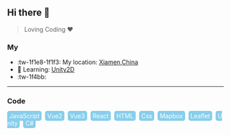## Hi there 👋
> Loving Coding ❤

<!--
**Stew0316/Stew0316** is a ✨ _special_ ✨ repository because its `README.md` (this file) appears on your GitHub profile.

Here are some ideas to get you started:

- 🔭 I’m currently working on ...
- 🌱 I’m currently learning ...
- 👯 I’m looking to collaborate on ...
- 🤔 I’m looking for help with ...
- 💬 Ask me about ...
- 📫 How to reach me: ...
- 😄 Pronouns: ...
- ⚡ Fun fact: ...
-->
### My
- :tw-1f1e8-1f1f3: My location: [Xiamen,China](https://maps.app.goo.gl/xVGLVgiedMXWrWz89)
- 🌱 Learning: [Unity2D](https://docs.unity3d.com/cn/2022.3/Manual/Unity2D.html)
-  :tw-1f4bb: 
***
### Code
<span style="color: #fff;background: skyblue;border-radius: 5px;padding: 3px 5px;margin-right: 8px;">JavaScript</span><span style="color: #fff;background: skyblue;border-radius: 5px;padding: 3px 5px;margin-right: 8px;">Vue2</span><span style="color: #fff;background: skyblue;border-radius: 5px;padding: 3px 5px;margin-right: 8px;">Vue3</span><span style="color: #fff;background: skyblue;border-radius: 5px;padding: 3px 5px;margin-right: 8px;">React</span><span style="color: #fff;background: skyblue;border-radius: 5px;padding: 3px 5px;margin-right: 8px;">HTML</span><span style="color: #fff;background: skyblue;border-radius: 5px;padding: 3px 5px;margin-right: 8px;">Css</span><span style="color: #fff;background: skyblue;border-radius: 5px;padding: 3px 5px;margin-right: 8px;">Mapbox</span><span style="color: #fff;background: skyblue;border-radius: 5px;padding: 3px 5px;margin-right: 8px;">Leaflet</span><span style="color: #fff;background: skyblue;border-radius: 5px;padding: 3px 5px;margin-right: 8px;">Unity</span><span style="color: #fff;background: skyblue;border-radius: 5px;padding: 3px 5px;margin-right: 8px;">C#</span>
